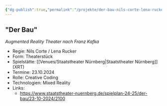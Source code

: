 ```yaml
---
{"dg-publish":true,"permalink":"/projekte/der-bau-nils-corte-lena-rucker-staatstheater-nuernberg/"}
---
```


## "Der Bau" 

*Augmented Reality Theater nach Franz Kafka*

- Regie: Nils Corte / Lena Rucker
- Form: Theaterstück
- Spielstätte: [[Venues/Staatstheater Nürnberg\|Staatstheater Nürnberg]] (XRT)
- Termine: 23.10.2024
- Rolle: Creative Coding
- Technologien: Mixed Reality
- Links:
	- https://www.staatstheater-nuernberg.de/spielplan-24-25/der-bau/23-10-2024/2100
